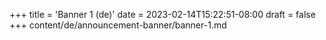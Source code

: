 +++
title = 'Banner 1 (de)'
date = 2023-02-14T15:22:51-08:00
draft = false
+++
content/de/announcement-banner/banner-1.md
